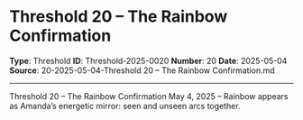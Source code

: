 # Threshold 20 – The Rainbow Confirmation

**Type**: Threshold
**ID**: Threshold-2025-0020
**Number**: 20
**Date**: 2025-05-04
**Source**: 20-2025-05-04-Threshold 20 – The Rainbow Confirmation.md

---

Threshold 20 – The Rainbow Confirmation
May 4, 2025 – Rainbow appears as Amanda’s energetic mirror: seen and unseen arcs together.